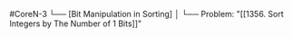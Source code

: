 #CoreN-3
└── [Bit Manipulation in Sorting]
    │
    └── Problem: "[[1356. Sort Integers by The Number of 1 Bits]]"